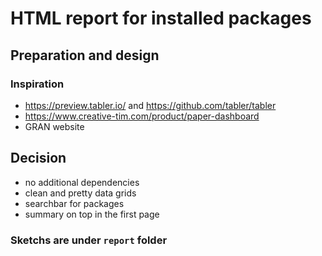 # HTML report for installed packages

## Preparation and design

### Inspiration

* https://preview.tabler.io/ and https://github.com/tabler/tabler
* https://www.creative-tim.com/product/paper-dashboard
* GRAN website

## Decision

* no additional dependencies
* clean and pretty data grids
* searchbar for packages
* summary on top in the first page

### Sketchs are under `report` folder
